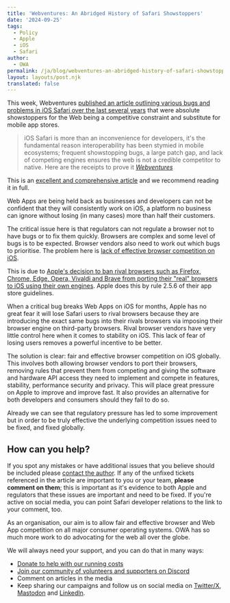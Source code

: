 ```yaml
---
title: 'Webventures: An Abridged History of Safari Showstoppers'
date: '2024-09-25'
tags:
  - Policy
  - Apple
  - iOS
  - Safari
author:
  - OWA
permalink: /ja/blog/webventures-an-abridged-history-of-safari-showstoppers/index.html
layout: layouts/post.njk
translated: false
---
```


This week, Webventures [published an article outlining various bugs and problems in iOS Safari over the last several years](https://webventures.rejh.nl/blog/2024/history-of-safari-show-stoppers/) that were absolute showstoppers for the Web being a competitive constraint and substitute for mobile app stores.

>iOS Safari is more than an inconvenience for developers, it's the fundamental reason interoperability has been stymied in mobile ecosystems; frequent showstopping bugs, a large patch gap, and lack of competing engines ensures the web is not a credible competitor to native. Here are the receipts to prove it
><cite>[Webventures](https://webventures.rejh.nl/blog/2024/history-of-safari-show-stoppers/)</cite>

This is an [excellent and comprehensive article](https://webventures.rejh.nl/blog/2024/history-of-safari-show-stoppers/) and we recommend reading it in full.

Web Apps are being held back as businesses and developers can not be confident that they will consistently work on iOS, a platform no business can ignore without losing (in many cases) more than half their customers. 

The critical issue here is that regulators can not regulate a browser not to have bugs or to fix them quickly. Browsers are complex and some level of bugs is to be expected. Browser vendors also need to work out which bugs to prioritise. The problem here is [lack of effective browser competition on iOS](https://open-web-advocacy.org/walled-gardens-report/#effective-competition%3F).

This is due to [Apple's decision to ban rival browsers such as Firefox, Chrome, Edge, Opera, Vivaldi and Brave from porting their "real" browsers to iOS using their own engines](https://open-web-advocacy.org/walled-gardens-report/#apple-has-effectively-banned-all-third-party-browsers). Apple does this by rule 2.5.6 of their app store guidelines.

When a critical bug breaks Web Apps on iOS for months, Apple has no great fear it will lose Safari users to rival browsers because they are introducing the exact same bugs into their rivals browsers via imposing their browser engine on third-party browsers. Rival browser vendors have very little control here when it comes to stability on iOS. This lack of fear of losing users removes a powerful incentive to be better.

The solution is clear: fair and effective browser competition on iOS globally. This involves both allowing browser vendors to port their browsers, removing rules that prevent them from competing and giving the software and hardware API access they need to implement and compete in features, stability, performance security and privacy. This will place great pressure on Apple to improve and improve fast. It also provides an alternative for both developers and consumers should they fail to do so.

Already we can see that regulatory pressure has led to some improvement but in order to be truly effective the underlying competition issues need to be fixed, and fixed globally.

## How can you help?

If you spot any mistakes or have additional issues that you believe should be included please [contact the author](https://webventures.rejh.nl/blog/2024/history-of-safari-show-stoppers/#anchor--did-we-miss-anything). If any of the unfixed tickets referenced in the article are important to you or your team, **please comment on them**; this is important as it's evidence to both Apple and regulators that these issues are important and need to be fixed. If you're active on social media, you can point Safari developer relations to the link to your comment, too.

As an organisation, our aim is to allow fair and effective browser and Web App competition on all major consumer operating systems. OWA has so much more work to do advocating for the web all over the globe. 

We will always need your support, and you can do that in many ways:
* [Donate to help with our running costs](https://www.paypal.com/donate/?hosted_button_id=3FD5DUWT4DNBG)
* [Join our community of volunteers and supporters on Discord](https://discord.com/invite/x53hkqrRKx)
* Comment on articles in the media
* Keep sharing our campaigns and follow us on social media on [Twitter/X](https://twitter.com/OpenWebAdvocacy), [Mastodon](https://mastodon.social/@owa) and [LinkedIn](https://www.linkedin.com/company/open-web-advocacy/).
